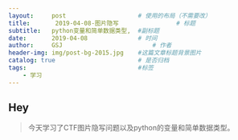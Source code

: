 ```yaml
---
layout:     post   				    # 使用的布局（不需要改）
title:       2019-04-08-图片隐写				# 标题 
subtitle:   python变量和简单数据类型,  #副标题
date:       2019-04-08 				# 时间
author:     GSJ 						# 作者
header-img: img/post-bg-2015.jpg 	#这篇文章标题背景图片
catalog: true 						# 是否归档
tags:								#标签
    - 学习
---
```


## Hey
>今天学习了CTF图片隐写问题以及python的变量和简单数据类型。
